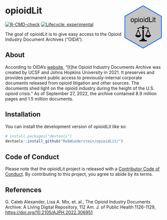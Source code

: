
<!-- README.md is generated from README.Rmd. Please edit that file -->

# opioidLit <img src="man/figures/logo.png" align="right" height="139" />

<!-- badges: start -->

[![R-CMD-check](https://github.com/RobWiederstein/opioidLit/actions/workflows/R-CMD-check.yaml/badge.svg)](https://github.com/RobWiederstein/opioidLit/actions/workflows/R-CMD-check.yaml)
[![Lifecycle:
experimental](https://img.shields.io/badge/lifecycle-experimental-orange.svg)](https://lifecycle.r-lib.org/articles/stages.html#experimental)
<!-- badges: end -->

The goal of opioidLit is to give easy access to the Opioid Industry
Document Archives (“OIDA”).

## About

According to OIDA’s
[website](https://www.industrydocuments.ucsf.edu/opioids/about/overview/),
“\[t\]he Opioid Industry Documents Archive was created by UCSF and Johns
Hopkins University in 2021. It preserves and provides permanent public
access to previously-internal corporate documents released from opioid
litigation and other sources. The documents shed light on the opioid
industry during the height of the U.S. opioid crisis.” As of September
27, 2022, the archive contained 8.9 million pages and 1.5 million
documents.

## Installation

You can install the development version of opioidLit like so:

``` r
# install.packages("devtools")
devtools::install_github("RobWiederstein/opioidLit/")
```

## Code of Conduct

Please note that the opioidLit project is released with a [Contributor
Code of
Conduct](https://contributor-covenant.org/version/2/1/CODE_OF_CONDUCT.html).
By contributing to this project, you agree to abide by its terms.

## References

G. Caleb Alexander, Lisa A. Mix, et. al., The Opioid Industry Documents
Archive: A Living Digital Repository, 112 Am. J. of Public Health
1126-1129, <https://doi.org/10.2105/AJPH.2022.306951>
